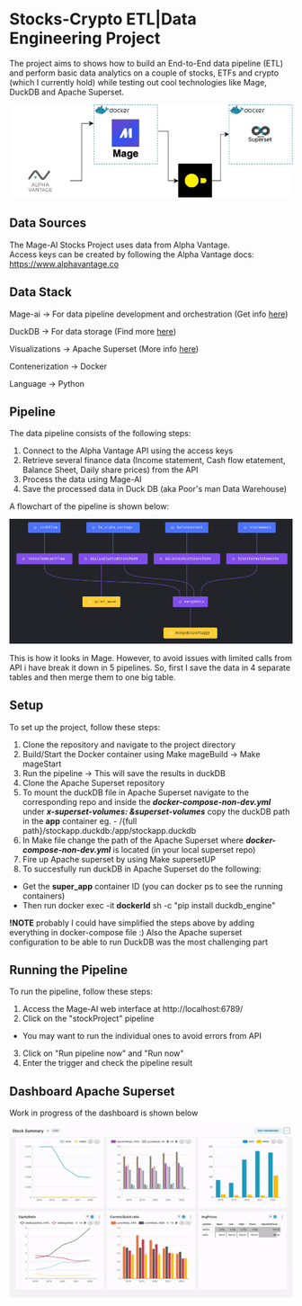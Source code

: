 # Stocks-Crypto ETL|Data Engineering Project

The project aims to shows how to build an End-to-End data pipeline (ETL) and perform basic data analytics on a couple of stocks, ETFs and crypto (which I currently hold) while testing out cool technologies like Mage, DuckDB and Apache Superset.

![Data Workflow](images/mageFinance.jpg)

## Data Sources
The Mage-AI Stocks Project uses data from Alpha Vantage. \
Access keys can be created by following the Alpha Vantage docs: https://www.alphavantage.co

## Data Stack

Mage-ai -> For data pipeline development and orchestration (Get info [here](https://www.mage.ai))

DuckDB -> For data storage (Find more [here](https://duckdb.org))

Visualizations -> Apache Superset (More info [here](https://superset.apache.org))

Contenerization -> Docker

Language -> Python

## Pipeline
The data pipeline consists of the following steps:

1.  Connect to the Alpha Vantage API using the access keys
2.  Retrieve several finance data (Income statement, Cash flow etatement, Balance Sheet, Daily share prices) from the API
3.  Process the data using Mage-AI
4.  Save the processed data in Duck DB (aka Poor's man Data Warehouse)

A flowchart of the pipeline is shown below:

![Data Workflow](images/pipeline.png)

This is how it looks in Mage.
However, to avoid issues with limited calls from API i have break it down in 5 pipelines.
So, first I save the data in 4 separate tables and then merge them to one big table.

## Setup
To set up the project, follow these steps:

1.  Clone the repository and navigate to the project directory
2.  Build/Start the Docker container using Make mageBuild -> Make mageStart
3.  Run the pipeline -> This will save the results in duckDB
4.  Clone the Apache Superset repository
5.  To mount the duckDB file in Apache Superset navigate to the corresponding repo
and inside the ***docker-compose-non-dev.yml*** under ***x-superset-volumes: &superset-volumes*** copy the duckDB path in the **app** container
eg. - /{full path}/stockapp.duckdb:/app/stockapp.duckdb
6.  In Make file change the path of the Apache Superset where ***docker-compose-non-dev.yml*** is located (in your local superset repo)
7.  Fire up Apache superset by using Make supersetUP
8.  To succesfully run duckDB in Apache Superset do the following:
- Get the **super_app** container ID (you can docker ps to see the running containers)
- Then run docker exec -it **dockerId** sh -c "pip install duckdb_engine"

**!NOTE** probably I could have simplified the steps above by adding everything in docker-compose file :)
Also the Apache superset configuration to be able to run DuckDB was the most challenging part

## Running the Pipeline
To run the pipeline, follow these steps:

1.  Access the Mage-AI web interface at http://localhost:6789/
2.  Click on the "stockProject" pipeline
- You may want to run the individual ones to avoid errors from API
3.  Click on "Run pipeline now" and "Run now"
4.  Enter the trigger and check the pipeline result

## Dashboard Apache Superset

Work in progress of the dashboard is shown below

![](images/ezgif.com-video-to-gif-2.gif)
